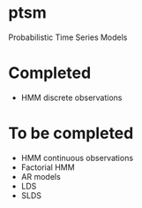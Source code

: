 # ptsm
Probabilistic Time Series Models

# Completed
- HMM discrete observations

# To be completed
- HMM continuous observations
- Factorial HMM
- AR models
- LDS
- SLDS
